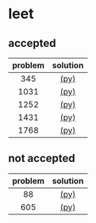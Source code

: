 # leet

## accepted

| problem |        solution          |
|:-------:|:------------------------:|
|   345   | [(py)](src/345/345.py)   |
|  1031   | [(py)](src/1031/1031.py) |
|  1252   | [(py)](src/1252/1252.py) |
|  1431   | [(py)](src/1431/1431.py) |
|  1768   | [(py)](src/1768/1768.py) |

## not accepted

| problem |        solution          |
|:-------:|:------------------------:|
|   88    | [(py)](src/88/88.py)     |
|  605    | [(py)](src/605/605.py)   |